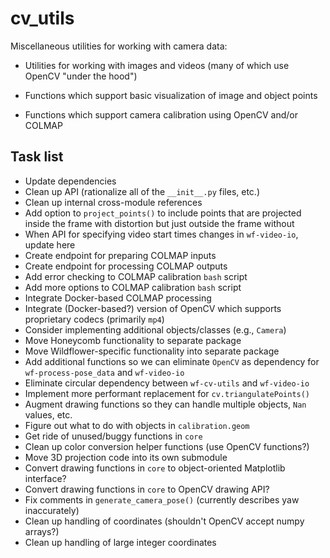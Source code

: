 # cv_utils

Miscellaneous utilities for working with camera data:

* Utilities for working with images and videos (many of which use OpenCV "under the hood")

* Functions which support basic visualization of image and object points

* Functions which support camera calibration using OpenCV and/or COLMAP


## Task list

* Update dependencies
* Clean up API (rationalize all of the `__init__.py` files, etc.)
* Clean up internal cross-module references
* Add option to `project_points()` to include points that are projected inside the frame with distortion but just outside the frame without
* When API for specifying video start times changes in `wf-video-io`, update here
* Create endpoint for preparing COLMAP inputs
* Create endpoint for processing COLMAP outputs
* Add error checking to COLMAP calibration `bash` script
* Add more options to COLMAP calibration `bash` script
* Integrate Docker-based COLMAP processing
* Integrate (Docker-based?) version of OpenCV which supports proprietary codecs (primarily `mp4`)
* Consider implementing additional objects/classes (e.g., `Camera`)
* Move Honeycomb functionality to separate package
* Move Wildflower-specific functionality into separate package
* Add additional functions so we can eliminate `OpenCV` as dependency for `wf-process-pose_data` and `wf-video-io`
* Eliminate circular dependency between `wf-cv-utils` and `wf-video-io`
* Implement more performant replacement for `cv.triangulatePoints()`
* Augment drawing functions so they can handle multiple objects, `Nan` values, etc.
* Figure out what to do with objects in `calibration.geom`
* Get ride of unused/buggy functions in `core`
* Clean up color conversion helper functions (use OpenCV functions?)
* Move 3D projection code into its own submodule
* Convert drawing functions in `core` to object-oriented Matplotlib interface?
* Convert drawing functions in `core` to OpenCV drawing API?
* Fix comments in `generate_camera_pose()` (currently describes yaw inaccurately)
* Clean up handling of coordinates (shouldn't OpenCV accept numpy arrays?)
* Clean up handling of large integer coordinates
